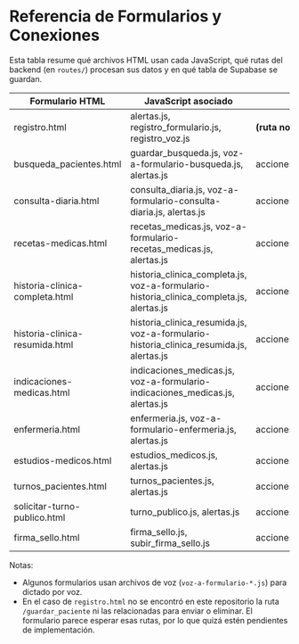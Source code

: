 # Referencia de Formularios y Conexiones

Esta tabla resume qué archivos HTML usan cada JavaScript, qué rutas del backend (en `routes/`) procesan sus datos y en qué tabla de Supabase se guardan.

| Formulario HTML | JavaScript asociado | Ruta Python | Tabla Supabase |
|-----------------|--------------------|-------------|---------------|
| registro.html | alertas.js, registro_formulario.js, registro_voz.js | **(ruta no encontrada en este repo)** | registro_pacientes |
| busqueda_pacientes.html | guardar_busqueda.js, voz-a-formulario-busqueda.js, alertas.js | acciones_busqueda.py | busqueda_pacientes |
| consulta-diaria.html | consulta_diaria.js, voz-a-formulario-consulta-diaria.js, alertas.js | acciones_consulta_diaria.py | consulta_diaria |
| recetas-medicas.html | recetas_medicas.js, voz-a-formulario-recetas_medicas.js, alertas.js | acciones_recetas_medicas.py | recetas_medicas |
| historia-clinica-completa.html | historia_clinica_completa.js, voz-a-formulario-historia_clinica_completa.js, alertas.js | acciones_historia_clinica_completa.py | historia_clinica_completa |
| historia-clinica-resumida.html | historia_clinica_resumida.js, voz-a-formulario-historia_clinica_resumida.js, alertas.js | acciones_historia_clinica_resumida.py | historia_clinica_resumida |
| indicaciones-medicas.html | indicaciones_medicas.js, voz-a-formulario-indicaciones_medicas.js, alertas.js | acciones_indicaciones_medicas.py | indicaciones_medicas |
| enfermeria.html | enfermeria.js, voz-a-formulario-enfermeria.js, alertas.js | acciones_enfermeria.py | enfermeria |
| estudios-medicos.html | estudios_medicos.js, alertas.js | acciones_estudios.py | estudios |
| turnos_pacientes.html | turnos_pacientes.js, alertas.js | acciones_turnos.py | turnos_pacientes |
| solicitar-turno-publico.html | turno_publico.js, alertas.js | acciones_turnos_pacientes_publico.py | turnos_pacientes |
| firma_sello.html | firma_sello.js, subir_firma_sello.js | acciones_recetas_medicas.py | (usa bucket "firma-sello-usuarios") |

Notas:
- Algunos formularios usan archivos de voz (`voz-a-formulario-*.js`) para dictado por voz.
- En el caso de `registro.html` no se encontró en este repositorio la ruta `/guardar_paciente` ni las relacionadas para enviar o eliminar. El formulario parece esperar esas rutas, por lo que quizá estén pendientes de implementación.
